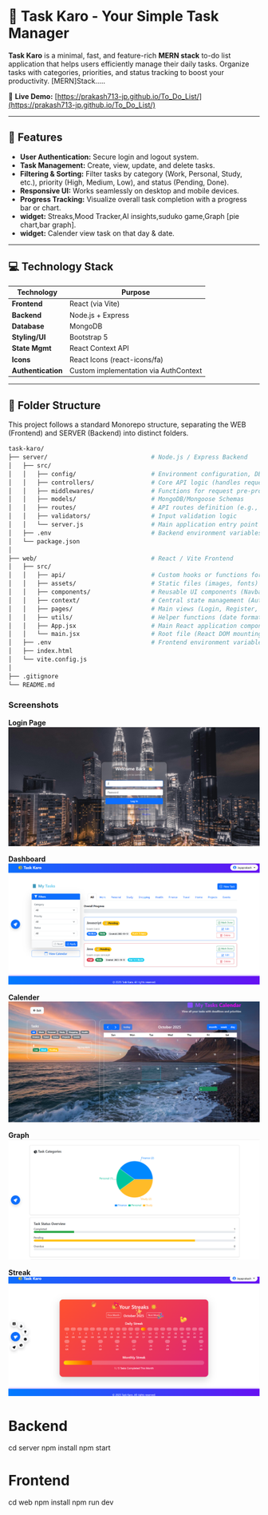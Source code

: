 # 📝 Task Karo - Your Simple Task Manager

**Task Karo** is a minimal, fast, and feature-rich **MERN stack** to-do list application that helps users efficiently manage their daily tasks. Organize tasks with categories, priorities, and status tracking to boost your productivity.  [MERN]Stack.....

🔗 **Live Demo:** [https://prakash713-jp.github.io/To_Do_List/](https://prakash713-jp.github.io/To_Do_List/)  

---

## 🚀 Features

- **User Authentication:** Secure login and logout system.  
- **Task Management:** Create, view, update, and delete tasks.  
- **Filtering & Sorting:** Filter tasks by category (Work, Personal, Study, etc.), priority (High, Medium, Low), and status (Pending, Done).  
- **Responsive UI:** Works seamlessly on desktop and mobile devices.  
- **Progress Tracking:** Visualize overall task completion with a progress bar or chart.  
- **widget:** Streaks,Mood Tracker,AI insights,suduko game,Graph [pie chart,bar graph]. 
- **widget:** Calender view task on that day & date.

---

## 💻 Technology Stack

| Technology       | Purpose                                   |
|-----------------|-------------------------------------------|
| **Frontend**     | React (via Vite)                          |
| **Backend**      | Node.js + Express                         |
| **Database**     | MongoDB                                   |
| **Styling/UI**   | Bootstrap 5                               |
| **State Mgmt**   | React Context API                         |
| **Icons**        | React Icons (react-icons/fa)              |
| **Authentication** | Custom implementation via AuthContext  |

---



## 📂 Folder Structure

This project follows a standard Monorepo structure, separating the WEB (Frontend) and SERVER (Backend) into distinct folders.

```bash
task-karo/
├── server/                             # Node.js / Express Backend
│   ├── src/
│   │   ├── config/                     # Environment configuration, DB connections
│   │   ├── controllers/                # Core API logic (handles request/response)
│   │   ├── middlewares/                # Functions for request pre-processing (auth checks, CORS)
│   │   ├── models/                     # MongoDB/Mongoose Schemas
│   │   ├── routes/                     # API routes definition (e.g., /api/tasks)
│   │   ├── validators/                 # Input validation logic
│   │   └── server.js                   # Main application entry point
│   ├── .env                            # Backend environment variables (e.g., PORT, DB_URI)
│   └── package.json
│
├── web/                                # React / Vite Frontend
│   ├── src/
│   │   ├── api/                        # Custom hooks or functions for API calls (e.g., fetchTasks)
│   │   ├── assets/                     # Static files (images, fonts)
│   │   ├── components/                 # Reusable UI components (Navbar, TaskCard, etc.)
│   │   ├── context/                    # Central state management (AuthContext, TaskContext)
│   │   ├── pages/                      # Main views (Login, Register, Dashboard)
│   │   ├── utils/                      # Helper functions (date formatting, general utilities)
│   │   ├── App.jsx                     # Main React application component
│   │   └── main.jsx                    # Root file (React DOM mounting)
│   ├── .env                            # Frontend environment variables (e.g., VITE_API_URL)
│   ├── index.html
│   └── vite.config.js
│
├── .gitignore
└── README.md
``` 



### Screenshots

**Login Page**
![Login Page](screenshot/Login.png)

**Dashboard**
![Dashboard](screenshot/Dashboard.png)

**Calender**
![Calender](screenshot/Calender.png)

**Graph**
![Graph](screenshot/Graph.png)

**Streak**
![Streak](screenshot/streaks.png)



# Backend
cd server
npm install
npm start

# Frontend
cd web
npm install
npm run dev





